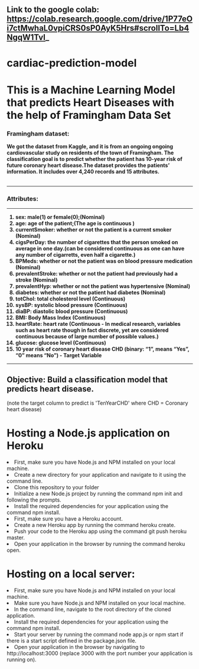 ## Link to the google colab: https://colab.research.google.com/drive/1P77eOi7ctMwhaL0vpiCRS0sP0AyK5Hrs#scrollTo=Lb4NgqW1Tvl_
# cardiac-prediction-model
<h1>This is a Machine Learning Model that predicts Heart Diseases with the help of Framingham Data Set</h1>

<h3>Framingham dataset:</h3>

<b>We got the dataset from Kaggle, and it is from an ongoing ongoing cardiovascular study on residents of the town of Framingham. The classification goal is to predict whether the patient has 10-year risk of future coronary heart disease.The dataset provides the patients’ information. It includes over 4,240 records and 15 attributes.</b>
<br></br>
<hr></hr>
<h3>Attributes:</h3>
<hr></hr>
<ol><b>
    <li>sex: male(1) or female(0);(Nominal)</li > 
    <li>age: age of the patient;(The age is continuous )</li >
    <li>currentSmoker: whether or not the patient is a current smoker (Nominal)</li >
    <li>cigsPerDay: the number of cigarettes that the person smoked on average in one day.(can be considered continuous as one can have any number of cigarretts, even half a           cigarette.)</li >
    <li>BPMeds: whether or not the patient was on blood pressure medication (Nominal)</li >
      <li>prevalentStroke: whether or not the patient had previously had a stroke (Nominal)</li >
      <li>prevalentHyp: whether or not the patient was hypertensive (Nominal)</li >
      <li>diabetes: whether or not the patient had diabetes (Nominal)</li >
      <li>totChol: total cholesterol level (Continuous)</li >
      <li>sysBP: systolic blood pressure (Continuous)</li >
      <li>diaBP: diastolic blood pressure (Continuous)</li >
      <li>BMI: Body Mass Index (Continuous)</li >
      <li>heartRate: heart rate (Continuous - In medical research, variables such as heart rate though in fact discrete, yet are considered continuous because of large number             of possible values.)</li >
      <li>glucose: glucose level (Continuous)</li >
      <li>10 year risk of coronary heart disease CHD (binary: “1”, means “Yes”, “0” means “No”) - Target Variable</li >
    </b>
  </ol>

<hr></hr>
<h2>Objective: Build a classification model that predicts heart disease.</h2>(note the target column to predict is 'TenYearCHD' where CHD = Coronary heart disease) 

<h1>Hosting a Node.js application on Heroku</h1>
      <li>First, make sure you have Node.js and NPM installed on your local machine.</li >
      <li>Create a new directory for your application and navigate to it using the command line.</li >
      <li>Clone this repository to your folder</li >
      <li>Initialize a new Node.js project by running the command npm init and following the prompts.</li >
      <li>Install the required dependencies for your application using the command npm install.</li >
      <li>First, make sure you have a Heroku account.</li >
      <li>Create a new Heroku app by running the command heroku create.</li >
      <li>Push your code to the Heroku app using the command git push heroku master.</li >
      <li>Open your application in the browser by running the command heroku open.</li >
      
<h1>Hosting on a local server:</h1>
<li>First, make sure you have Node.js and NPM installed on your local machine.</li >
      <li>Make sure you have Node.js and NPM installed on your local machine.</li >
      <li>In the command line, navigate to the root directory of the cloned application.</li >
      <li>Install the required dependencies for your application using the command npm install.</li >
      <li>Start your server by running the command node app.js or npm start if there is a start script defined in the package.json file.</li >
      <li>Open your application in the browser by navigating to http://localhost:3000 (replace 3000 with the port number your application is running on).</li >

